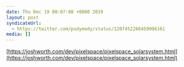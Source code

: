 ```yaml
---
date: Thu Dec 19 00:07:08 +0000 2019
layout: post
syndicateUrl:
  - https://twitter.com/pudymody/status/1207452266459996161
media: []
---
```

[https://joshworth.com/dev/pixelspace/pixelspace_solarsystem.html](https://joshworth.com/dev/pixelspace/pixelspace_solarsystem.html)

